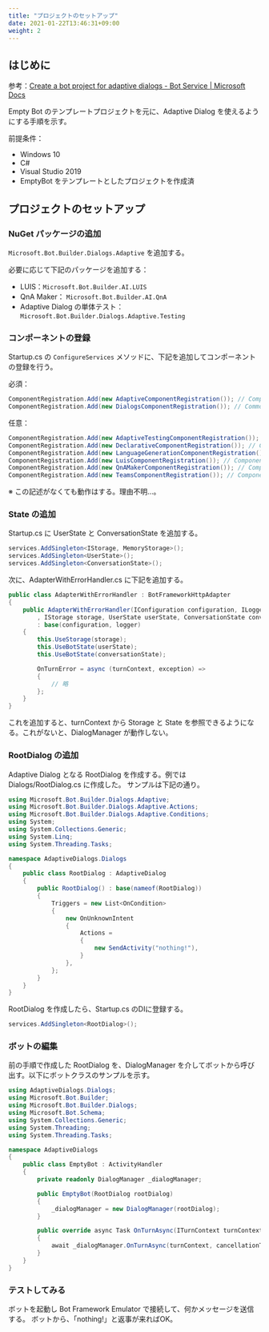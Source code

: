 ```yaml
---
title: "プロジェクトのセットアップ"
date: 2021-01-22T13:46:31+09:00
weight: 2
---
```


## はじめに
参考：[Create a bot project for adaptive dialogs - Bot Service | Microsoft Docs](https://docs.microsoft.com/en-us/azure/bot-service/bot-builder-adaptive-dialog-setup)

Empty Bot のテンプレートプロジェクトを元に、Adaptive Dialog を使えるようにする手順を示す。

前提条件：

* Windows 10
* C#
* Visual Studio 2019
* EmptyBot をテンプレートとしたプロジェクトを作成済

## プロジェクトのセットアップ

### NuGet パッケージの追加

`Microsoft.Bot.Builder.Dialogs.Adaptive` を追加する。

必要に応じて下記のパッケージを追加する：

* LUIS：`Microsoft.Bot.Builder.AI.LUIS`
* QnA Maker： `Microsoft.Bot.Builder.AI.QnA`
* Adaptive Dialog の単体テスト： `Microsoft.Bot.Builder.Dialogs.Adaptive.Testing`

### コンポーネントの登録
Startup.cs の `ConfigureServices` メソッドに、下記を追加してコンポーネントの登録を行う。

必須：

```cs
ComponentRegistration.Add(new AdaptiveComponentRegistration()); // Components common to all adaptive dialogs.
ComponentRegistration.Add(new DialogsComponentRegistration()); // Common memory scopes and path resolvers.
```

任意：

```cs
ComponentRegistration.Add(new AdaptiveTestingComponentRegistration()); // Components used to unit test adaptive dialogs.
ComponentRegistration.Add(new DeclarativeComponentRegistration()); // Components used to consume declarative dialogs.
ComponentRegistration.Add(new LanguageGenerationComponentRegistration()); // Components used for language generation features.
ComponentRegistration.Add(new LuisComponentRegistration()); // Components used for LUIS (language understanding) features.
ComponentRegistration.Add(new QnAMakerComponentRegistration()); // Components used for QnA Maker (language understanding) features.
ComponentRegistration.Add(new TeamsComponentRegistration()); // Components specific to the Teams channel.
```

※ この記述がなくても動作はする。理由不明…。

### State の追加
Startup.cs に UserState と ConversationState を追加する。

```cs
services.AddSingleton<IStorage, MemoryStorage>();
services.AddSingleton<UserState>();
services.AddSingleton<ConversationState>();
```

次に、AdapterWithErrorHandler.cs に下記を追加する。

```cs {hl_lines=[4,7,8,9]}
public class AdapterWithErrorHandler : BotFrameworkHttpAdapter
{
    public AdapterWithErrorHandler(IConfiguration configuration, ILogger<BotFrameworkHttpAdapter> logger
        , IStorage storage, UserState userState, ConversationState conversationState)
        : base(configuration, logger)
    {
        this.UseStorage(storage);
        this.UseBotState(userState);
        this.UseBotState(conversationState);

        OnTurnError = async (turnContext, exception) =>
        {
            // 略
        };
    }
}
```

これを追加すると、turnContext から Storage と State を参照できるようになる。これがないと、DialogManager が動作しない。

### RootDialog の追加
Adaptive Dialog となる RootDialog を作成する。例では Dialogs/RootDialog.cs に作成した。
サンプルは下記の通り。

```cs
using Microsoft.Bot.Builder.Dialogs.Adaptive;
using Microsoft.Bot.Builder.Dialogs.Adaptive.Actions;
using Microsoft.Bot.Builder.Dialogs.Adaptive.Conditions;
using System;
using System.Collections.Generic;
using System.Linq;
using System.Threading.Tasks;

namespace AdaptiveDialogs.Dialogs
{
    public class RootDialog : AdaptiveDialog
    {
        public RootDialog() : base(nameof(RootDialog))
        {
            Triggers = new List<OnCondition>
            {
                new OnUnknownIntent
                {
                    Actions =
                    {
                        new SendActivity("nothing!"),
                    }
                },
            };
        }
    }
}
```

RootDialog を作成したら、Startup.cs のDIに登録する。

```cs
services.AddSingleton<RootDialog>();
```

### ボットの編集
前の手順で作成した RootDialog を、DialogManager を介してボットから呼び出す。以下にボットクラスのサンプルを示す。

```cs
using AdaptiveDialogs.Dialogs;
using Microsoft.Bot.Builder;
using Microsoft.Bot.Builder.Dialogs;
using Microsoft.Bot.Schema;
using System.Collections.Generic;
using System.Threading;
using System.Threading.Tasks;

namespace AdaptiveDialogs
{
    public class EmptyBot : ActivityHandler
    {
        private readonly DialogManager _dialogManager;

        public EmptyBot(RootDialog rootDialog)
        {
            _dialogManager = new DialogManager(rootDialog);
        }

        public override async Task OnTurnAsync(ITurnContext turnContext, CancellationToken cancellationToken = default)
        {
            await _dialogManager.OnTurnAsync(turnContext, cancellationToken: cancellationToken).ConfigureAwait(false);
        }
    }
}
```

### テストしてみる
ボットを起動し Bot Framework Emulator で接続して、何かメッセージを送信する。
ボットから、「nothing!」と返事が来ればOK。
